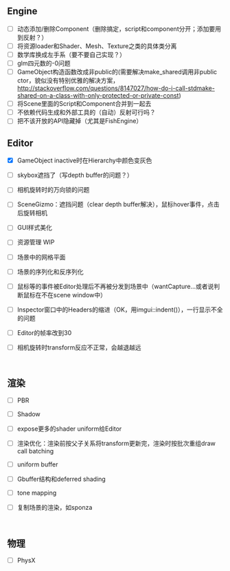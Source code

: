 ## Engine

- [ ] 动态添加/删除Component（删除搞定，script和component分开；添加要用到反射？）
- [ ] 将资源loader和Shader、Mesh、Texture之类的具体类分离
- [ ] 数学库换成左手系（要不要自己实现？）
- [ ] glm四元数的-0问题
- [ ] GameObject构造函数改成非public的(需要解决make_shared调用非public ctor，貌似没有特别优雅的解决方案，http://stackoverflow.com/questions/8147027/how-do-i-call-stdmake-shared-on-a-class-with-only-protected-or-private-const)
- [ ] 将Scene里面的Script和Component合并到一起去
- [ ] 不依赖代码生成和外部工具的（自动）反射可行吗？
- [ ] 把不该开放的API隐藏掉（尤其是FishEngine）

## Editor

- [x] GameObject inactive时在Hierarchy中颜色变灰色

- [ ] skybox遮挡了（写depth buffer的问题？）

- [ ] 相机旋转时的万向锁的问题

- [ ] SceneGizmo：遮挡问题（clear depth buffer解决），鼠标hover事件，点击后旋转相机

- [ ] GUI样式美化

- [ ] 资源管理 WIP

- [ ] 场景中的网格平面

- [ ] 场景的序列化和反序列化

- [ ] 鼠标等的事件被Editor处理后不再被分发到场景中（wantCapture...或者说判断鼠标在不在scene window中）

- [ ] Inspector窗口中的Headers的缩进（OK，用imgui::indent()），一行显示不全的问题

- [ ] Editor的帧率改到30

- [ ] 相机旋转时transform反应不正常，会越退越远

      ​



## 渲染

- [ ] PBR

- [ ] Shadow

- [ ] expose更多的shader uniform给Editor

- [ ] 渲染优化：渲染前按父子关系将transform更新完，渲染时按批次重组draw call batching

- [ ] uniform buffer

- [ ] Gbuffer结构和deferred shading

- [ ] tone mapping

- [ ] 复制场景的渲染，如sponza

      ​

## 物理

- [ ] PhysX